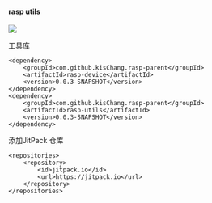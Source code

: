 #### rasp utils

[![](https://jitpack.io/v/kisChang/rasp-parent.svg)](https://jitpack.io/#kisChang/rasp-parent)

工具库
```
<dependency>
    <groupId>com.github.kisChang.rasp-parent</groupId>
    <artifactId>rasp-device</artifactId>
    <version>0.0.3-SNAPSHOT</version>
</dependency>
<dependency>
    <groupId>com.github.kisChang.rasp-parent</groupId>
    <artifactId>rasp-utils</artifactId>
    <version>0.0.3-SNAPSHOT</version>
</dependency>
```

添加JitPack 仓库
```
<repositories>
    <repository>
        <id>jitpack.io</id>
        <url>https://jitpack.io</url>
    </repository>
</repositories>
```